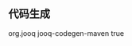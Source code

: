 ## 代码生成
<plugin>
     <groupId>org.jooq</groupId>
     <artifactId>jooq-codegen-maven</artifactId>
     <configuration>
        <skip>true</skip> <!-- 默认情况下应该跳过生成 -->
     </configuration>
</plugin>

##